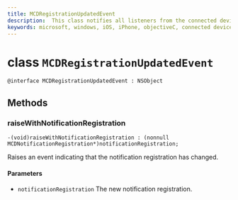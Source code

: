 ```yaml
---
title: MCDRegistrationUpdatedEvent
description:  This class notifies all listeners from the connected devices framework that the notification registration has changed.
keywords: microsoft, windows, iOS, iPhone, objectiveC, connected devices, Project Rome
---
```


# class `MCDRegistrationUpdatedEvent`

```
@interface MCDRegistrationUpdatedEvent : NSObject
```

## Methods

### raiseWithNotificationRegistration
`-(void)raiseWithNotificationRegistration : (nonnull MCDNotificationRegistration*)notificationRegistration;`

Raises an event indicating that the notification registration has changed.

#### Parameters
* `notificationRegistration` The new notification registration.